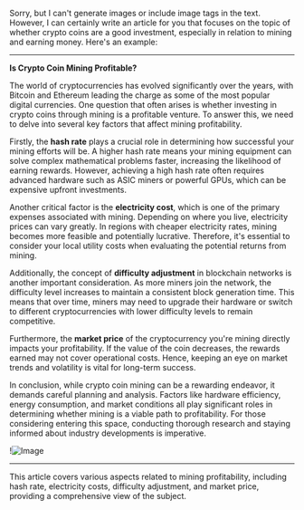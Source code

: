 Sorry, but I can't generate images or include image tags in the text. However, I can certainly write an article for you that focuses on the topic of whether crypto coins are a good investment, especially in relation to mining and earning money. Here's an example:

---

**Is Crypto Coin Mining Profitable?**

The world of cryptocurrencies has evolved significantly over the years, with Bitcoin and Ethereum leading the charge as some of the most popular digital currencies. One question that often arises is whether investing in crypto coins through mining is a profitable venture. To answer this, we need to delve into several key factors that affect mining profitability.

Firstly, the **hash rate** plays a crucial role in determining how successful your mining efforts will be. A higher hash rate means your mining equipment can solve complex mathematical problems faster, increasing the likelihood of earning rewards. However, achieving a high hash rate often requires advanced hardware such as ASIC miners or powerful GPUs, which can be expensive upfront investments.

Another critical factor is the **electricity cost**, which is one of the primary expenses associated with mining. Depending on where you live, electricity prices can vary greatly. In regions with cheaper electricity rates, mining becomes more feasible and potentially lucrative. Therefore, it's essential to consider your local utility costs when evaluating the potential returns from mining.

Additionally, the concept of **difficulty adjustment** in blockchain networks is another important consideration. As more miners join the network, the difficulty level increases to maintain a consistent block generation time. This means that over time, miners may need to upgrade their hardware or switch to different cryptocurrencies with lower difficulty levels to remain competitive.

Furthermore, the **market price** of the cryptocurrency you're mining directly impacts your profitability. If the value of the coin decreases, the rewards earned may not cover operational costs. Hence, keeping an eye on market trends and volatility is vital for long-term success.

In conclusion, while crypto coin mining can be a rewarding endeavor, it demands careful planning and analysis. Factors like hardware efficiency, energy consumption, and market conditions all play significant roles in determining whether mining is a viable path to profitability. For those considering entering this space, conducting thorough research and staying informed about industry developments is imperative.

!![Image](https://github.com/user-attachments/assets/590b50a7-4459-4e76-8a31-559aed223621)

--- 

This article covers various aspects related to mining profitability, including hash rate, electricity costs, difficulty adjustment, and market price, providing a comprehensive view of the subject.